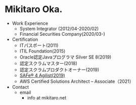 # Mikitaro Oka.
- Work Experience
  - System Integrator (2012/04-2020/02)
  - Financial Securities Company(2020/03-)
- Certification
  - ITパスポート(2011)
  - ITIL Foundation(2015)
  - Oracle認定Javaプログラマ Silver SE 8(2019)
  - 認定スクラムマスター(2018)
  - 認定スクラムプロダクトオーナー(2019)
  - [SAFe® 4 Agilist(2019)](https://www.scaledagile.com/certification-and-exam-information-sa/)
  - AWS Certified Solutions Architect – Associate（2021）
- Contact
  - email
    - info at mikitaro.net
